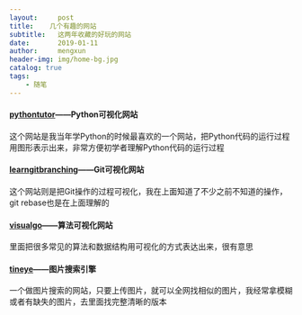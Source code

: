 ```yaml
---
layout:     post
title:    几个有趣的网站
subtitle:   这两年收藏的好玩的网站
date:       2019-01-11
author:     mengxun
header-img: img/home-bg.jpg
catalog: true
tags:
    - 随笔
---
```


#### [pythontutor](http://pythontutor.com/visualize.html#mode=edit)——Python可视化网站

这个网站是我当年学Python的时候最喜欢的一个网站，把Python代码的运行过程用图形表示出来，非常方便初学者理解Python代码的运行过程

#### [learngitbranching](https://learngitbranching.js.org/)——Git可视化网站

这个网站则是把Git操作的过程可视化，我在上面知道了不少之前不知道的操作，git rebase也是在上面理解的

#### [visualgo](https://visualgo.net/en)——算法可视化网站

里面把很多常见的算法和数据结构用可视化的方式表达出来，很有意思

#### [tineye](https://tineye.com/)——图片搜索引擎

一个做图片搜索的网站，只要上传图片，就可以全网找相似的图片，我经常拿模糊或者有缺失的图片，去里面找完整清晰的版本














